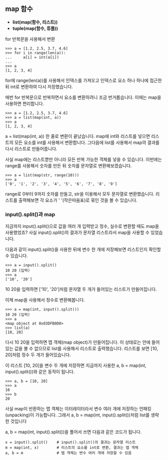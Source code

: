 ## map 함수

- **list(map(함수, 리스트))**
- **tuple(map(함수, 튜플))**

for 반복문을 사용해서 변환

```
>>> a = [1.2, 2.5, 3.7, 4.6]
>>> for i in range(len(a)):
...     a[i] = int(a[i])
...
>>> a
[1, 2, 3, 4]
```

for에 range(len(a))를 사용해서 인덱스를 가져오고 인덱스로 요소 하나 하나에 접근한 뒤 int로 변환하여 다시 저장했습니다.

매번 for 반복문으로 반복하면서 요소를 변환하려니 조금 번거롭습니다. 이때는 map을 사용하면 편리합니다.

```
>>> a = [1.2, 2.5, 3.7, 4.6]
>>> a = list(map(int, a))
>>> a
[1, 2, 3, 4]
```

a = list(map(int, a)) 한 줄로 변환이 끝났습니다. map에 int와 리스트를 넣으면 리스트의 모든 요소를 int를 사용해서 변환합니다. 그다음에 list를 사용해서 map의 결과를 다시 리스트로 만들어줍니다.

사실 map에는 리스트뿐만 아니라 모든 반복 가능한 객체를 넣을 수 있습니다.
이번에는 range를 사용해서 숫자를 만든 뒤 숫자를 문자열로 변환해보겠습니다.

```
>>> a = list(map(str, range(10)))
>>> a
['0', '1', '2', '3', '4', '5', '6', '7', '8', '9']
```

range로 0부터 9까지 숫자를 만들고, str을 이용해서 모두 문자열로 변환했습니다. 리스트를 출력해보면 각 요소가 ' '(작은따옴표)로 묶인 것을 볼 수 있습니다.

### input().split()과 map

지금까지 input().split()으로 값을 여러 개 입력받고 정수, 실수로 변환할 때도 map을 사용했었죠? 사실 input().split()의 결과가 문자열 리스트라서 map을 사용할 수 있었습니다.

다음과 같이 input().split()을 사용한 뒤에 변수 한 개에 저장해보면 리스트인지 확인할 수 있습니다.

```
>>> a = input().split()
10 20 (입력)
>>> a
['10', '20']
```

10 20을 입력하면 ['10', '20']처럼 문자열 두 개가 들어있는 리스트가 만들어집니다.

이제 map을 사용해서 정수로 변환해봅니다.

```
>>> a = map(int, input().split())
10 20 (입력)
>>> a
<map object at 0x03DFB0D0>
>>> list(a)
[10, 20]
```

다시 10 20을 입력하면 맵 객체(map object)가 만들어집니다. 이 상태로는 안에 들어있는 값을 볼 수 없으므로 list를 사용해서 리스트로 출력했습니다. 리스트를 보면 [10, 20]처럼 정수 두 개가 들어있습니다.

이 리스트 [10, 20]을 변수 두 개에 저장하면 지금까지 사용한 a, b = map(int, input().split())와 같은 동작이 됩니다.

```
>>> a, b = [10, 20]
>>> a
10
>>> b
20
```

사실 map이 반환하는 맵 객체는 이터레이터라서 변수 여러 개에 저장하는 언패킹(unpacking)이 가능합니다. 그래서 a, b = map(int, input().split())처럼 list를 생략한 것입니다

a, b = map(int, input().split())을 풀어서 쓰면 다음과 같은 코드가 됩니다.

```
x = input().split()    # input().split()의 결과는 문자열 리스트
m = map(int, x)        # 리스트의 요소를 int로 변환, 결과는 맵 객체
a, b = m               # 맵 객체는 변수 여러 개에 저장할 수 있음
```